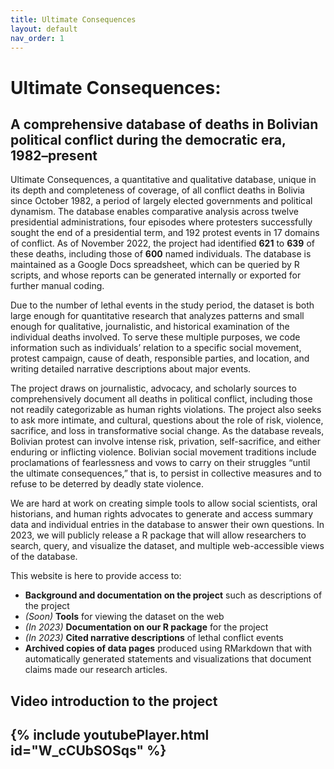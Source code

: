 ```yaml
---
title: Ultimate Consequences
layout: default
nav_order: 1
---
```


# Ultimate Consequences:
## A comprehensive database of deaths in Bolivian political conflict during the democratic era, 1982–present

Ultimate Consequences, a quantitative and qualitative database, unique in its
depth and completeness of coverage, of all conflict deaths in Bolivia since
October 1982, a period of largely elected governments and political dynamism.
The database enables comparative analysis across twelve presidential
administrations, four episodes where protesters successfully sought the end of a
presidential term, and 192 protest events in 17 domains of conflict. As of
November 2022, the project had identified **621** to **639** of these deaths,
including those of **600** named individuals. The database is maintained as a
Google Docs spreadsheet, which can be queried by R scripts, and whose reports
can be generated internally or exported for further manual coding.

Due to the number of lethal events in the study period, the dataset is both large enough for quantitative research that analyzes patterns and small enough for qualitative, journalistic, and historical examination of the individual deaths involved. To serve these multiple purposes, we code information such as individuals’ relation to a specific social movement, protest campaign, cause of death, responsible parties, and location, and writing detailed narrative descriptions about major events.

The project draws on journalistic, advocacy, and scholarly sources to comprehensively document all deaths in political conflict, including those not readily categorizable as human rights violations. The project also seeks to ask more intimate, and cultural, questions about the role of risk, violence, sacrifice, and loss in transformative social change. As the database reveals, Bolivian protest can involve intense risk, privation, self-sacrifice, and either enduring or inflicting violence. Bolivian social movement traditions include proclamations of fearlessness and vows to carry on their struggles “until the ultimate consequences,” that is, to persist in collective measures and to refuse to be deterred by deadly state violence.

We are hard at work on creating simple tools to allow social scientists, oral historians, and human rights advocates to generate and access summary data and individual entries in the database to answer their own questions. In 2023, we will publicly release a R package that will allow researchers to search, query, and visualize the dataset, and multiple web-accessible views of the database.

This website is here to provide access to:
- **Background and documentation on the project** such as descriptions of the project
- *(Soon)* **Tools** for viewing the dataset on the web
- *(In 2023)* **Documentation on our R package** for the project
- *(In 2023)* **Cited narrative descriptions** of lethal conflict events
- **Archived copies of data pages** produced using RMarkdown that with
automatically generated statements and visualizations that document claims made our research articles.

## Video introduction to the project

{% include youtubePlayer.html id="W_cCUbSOSqs" %}
----
